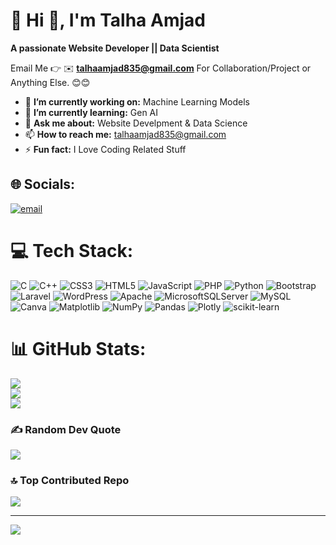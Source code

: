 # 💫 Hi 👋, I'm Talha Amjad
**A passionate Website Developer || Data Scientist**

Email Me 👉 ✉️ **talhaamjad835@gmail.com** For Collaboration/Project or Anything Else. 😊😊

- 🔭 **I’m currently working on:** Machine Learning Models
- 🌱 **I’m currently learning:** Gen AI
- 💬 **Ask me about:** Website Develpment & Data Science
- 📫 **How to reach me:** talhaamjad835@gmail.com
- ⚡ **Fun fact:** I Love Coding Related Stuff

## 🌐 Socials:
[![email](https://img.shields.io/badge/Email-D14836?logo=gmail&logoColor=white)](mailto:talhaamjad835@gmail.com) 

# 💻 Tech Stack:
![C](https://img.shields.io/badge/c-%2300599C.svg?style=for-the-badge&logo=c&logoColor=white) ![C++](https://img.shields.io/badge/c++-%2300599C.svg?style=for-the-badge&logo=c%2B%2B&logoColor=white) ![CSS3](https://img.shields.io/badge/css3-%231572B6.svg?style=for-the-badge&logo=css3&logoColor=white) ![HTML5](https://img.shields.io/badge/html5-%23E34F26.svg?style=for-the-badge&logo=html5&logoColor=white) ![JavaScript](https://img.shields.io/badge/javascript-%23323330.svg?style=for-the-badge&logo=javascript&logoColor=%23F7DF1E) ![PHP](https://img.shields.io/badge/php-%23777BB4.svg?style=for-the-badge&logo=php&logoColor=white) ![Python](https://img.shields.io/badge/python-3670A0?style=for-the-badge&logo=python&logoColor=ffdd54) ![Bootstrap](https://img.shields.io/badge/bootstrap-%238511FA.svg?style=for-the-badge&logo=bootstrap&logoColor=white) ![Laravel](https://img.shields.io/badge/laravel-%23FF2D20.svg?style=for-the-badge&logo=laravel&logoColor=white) ![WordPress](https://img.shields.io/badge/WordPress-%23117AC9.svg?style=for-the-badge&logo=WordPress&logoColor=white) ![Apache](https://img.shields.io/badge/apache-%23D42029.svg?style=for-the-badge&logo=apache&logoColor=white) ![MicrosoftSQLServer](https://img.shields.io/badge/Microsoft%20SQL%20Server-CC2927?style=for-the-badge&logo=microsoft%20sql%20server&logoColor=white) ![MySQL](https://img.shields.io/badge/mysql-4479A1.svg?style=for-the-badge&logo=mysql&logoColor=white) ![Canva](https://img.shields.io/badge/Canva-%2300C4CC.svg?style=for-the-badge&logo=Canva&logoColor=white) ![Matplotlib](https://img.shields.io/badge/Matplotlib-%23ffffff.svg?style=for-the-badge&logo=Matplotlib&logoColor=black) ![NumPy](https://img.shields.io/badge/numpy-%23013243.svg?style=for-the-badge&logo=numpy&logoColor=white) ![Pandas](https://img.shields.io/badge/pandas-%23150458.svg?style=for-the-badge&logo=pandas&logoColor=white) ![Plotly](https://img.shields.io/badge/Plotly-%233F4F75.svg?style=for-the-badge&logo=plotly&logoColor=white) ![scikit-learn](https://img.shields.io/badge/scikit--learn-%23F7931E.svg?style=for-the-badge&logo=scikit-learn&logoColor=white)
# 📊 GitHub Stats:
![](https://github-readme-stats.vercel.app/api?username=talhaamjad835&theme=dark&hide_border=false&include_all_commits=true&count_private=false)<br/>
![](https://nirzak-streak-stats.vercel.app/?user=talhaamjad835&theme=dark&hide_border=false)<br/>
![](https://github-readme-stats.vercel.app/api/top-langs/?username=talhaamjad835&theme=dark&hide_border=false&include_all_commits=true&count_private=false&layout=compact)

### ✍️ Random Dev Quote
![](https://quotes-github-readme.vercel.app/api?type=horizontal&theme=radical)

### 🔝 Top Contributed Repo
![](https://github-contributor-stats.vercel.app/api?username=talhaamjad835&limit=5&theme=dark&combine_all_yearly_contributions=true)

---
[![](https://visitcount.itsvg.in/api?id=talhaamjad835&icon=0&color=0)](https://visitcount.itsvg.in)

<!-- Proudly created with GPRM ( https://gprm.itsvg.in ) -->
